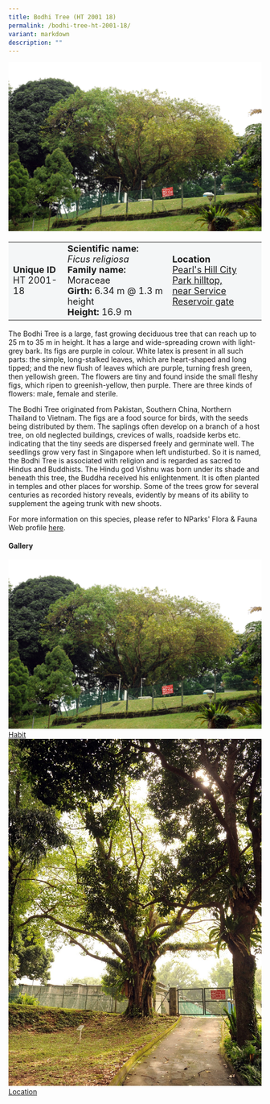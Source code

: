```yaml
---
title: Bodhi Tree (HT 2001 18)
permalink: /bodhi-tree-ht-2001-18/
variant: markdown
description: ""
---
```

<div class="isomer-image-wrapper">
<img src="/images/Heritage_trees_photos/ficrel_ht2001-18_habit.jpg">
</div><table style="minWidth: 100px; font-size: 18px; background: #F4F6F7">
<tbody><tr>
<td rowspan="1" colspan="1">
<strong>Unique ID</strong>
<br>HT 2001-18
</td>
<td rowspan="1" colspan="1">
	<strong>Scientific name:</strong> <em>Ficus religiosa</em>
<br><strong>Family name: </strong>Moraceae
<br><strong>Girth: </strong>6.34 m @ 1.3 m height
<br><strong>Height: </strong>16.9 m
</td>
<td rowspan="1" colspan="1">
<strong>Location</strong><a href="https://www.onemap.gov.sg/?lat=1.2846190000026627&amp;lng=103.839279000004">
 <br>Pearl's Hill City Park hilltop,<br>near Service Reservoir gate</a>
</td>
</tr>
</tbody>
</table>
<p>The Bodhi Tree is a large, fast growing deciduous tree that can reach up to 25 m to 35 m in height. It has a large and wide-spreading crown with light-grey bark. Its figs are purple in colour. White latex is present in all such parts: the simple, long-stalked leaves, which are heart-shaped and long tipped; and the new flush of leaves which are purple, turning fresh green, then yellowish green. The flowers are tiny and found inside the small fleshy figs, which ripen to greenish-yellow, then purple. There are three kinds of flowers: male, female and sterile.</p>
  
<p>The Bodhi Tree originated from Pakistan, Southern China, Northern Thailand to Vietnam. The figs are a food source for birds, with the seeds being distributed by them. The saplings often develop on a branch of a host tree, on old neglected buildings, crevices of walls, roadside kerbs etc. indicating that the tiny seeds are dispersed freely and germinate well. The seedlings grow very fast in Singapore when left undisturbed. So it is named, the Bodhi Tree is associated with religion and is regarded as sacred to Hindus and Buddhists. The Hindu god Vishnu was born under its shade and beneath this tree, the Buddha received his enlightenment. It is often planted in temples and other places for worship. Some of the trees grow for several centuries as recorded history reveals, evidently by means of its ability to supplement the ageing trunk with new shoots.</p>

<p>For more information on this species, please refer to NParks' Flora &amp; Fauna Web profile <a href="https://www.nparks.gov.sg/florafaunaweb/flora/2/9/2915">here</a>.</p>

<h4><b>Gallery</b></h4>
<div class="isomer-card-grid">
<a href="/images/Heritage_trees_photos/ficrel_ht2001-18_habit.jpg" class="isomer-card">
<div class="isomer-card-image">
<div class="isomer-image-wrapper"><img src="/images/Heritage_trees_photos/ficrel_ht2001-18_habit.jpg"></div></div>
<div class="isomer-card-body"><div class="isomer-card-title">Habit</div></div></a>
	
<a href="/images/Heritage_trees_photos/ficrel_ht2001-18_location.jpg" class="isomer-card">
<div class="isomer-card-image">
<div class="isomer-image-wrapper"><img src="/images/Heritage_trees_photos/ficrel_ht2001-18_location.jpg"></div></div>
<div class="isomer-card-body"><div class="isomer-card-title">Location</div></div></a></div>